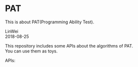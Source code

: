 # PAT
This is about PAT(Programming Ability Test).

LinWei  
2018-08-25  
  
This repository includes some APIs about the algorithms of PAT.  
You can use them as toys.  
  
APIs:  
